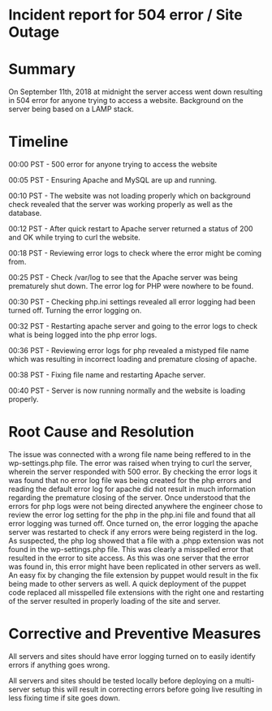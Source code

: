 # Incident report for 504 error / Site Outage
# Summary
On September 11th, 2018 at midnight the server access went down resulting in 504 error for anyone trying to access a website. Background on the server being based on a LAMP stack.

# Timeline
00:00 PST - 500 error for anyone trying to access the website

00:05 PST - Ensuring Apache and MySQL are up and running.

00:10 PST - The website was not loading properly which on background check revealed that the server was working properly as well as the database.

00:12 PST - After quick restart to Apache server returned a status of 200 and OK while trying to curl the website.

00:18 PST - Reviewing error logs to check where the error might be coming from.

00:25 PST - Check /var/log to see that the Apache server was being prematurely shut down. The error log for PHP were nowhere to be found.

00:30 PST - Checking php.ini settings revealed all error logging had been turned off. Turning the error logging on.

00:32 PST - Restarting apache server and going to the error logs to check what is being logged into the php error logs.

00:36 PST - Reviewing error logs for php revealed a mistyped file name which was resulting in incorrect loading and premature closing of apache.

00:38 PST - Fixing file name and restarting Apache server.

00:40 PST - Server is now running normally and the website is loading properly.

# Root Cause and Resolution
The issue was connected with a wrong file name being reffered to in the wp-settings.php file. The error was raised when trying to curl the server, wherein the server responded with 500 error. By checking the error logs it was found that no error log file was being created for the php errors and reading the default error log for apache did not result in much information regarding the premature closing of the server. Once understood that the errors for php logs were not being directed anywhere the engineer chose to review the error log setting for the php in the php.ini file and found that all error logging was turned off. Once turned on, the error logging the apache server was restarted to check if any errors were being registerd in the log. As suspected, the php log showed that a file with a .phpp extension was not found in the wp-settings.php file. This was clearly a misspelled error that resulted in the error to site access. As this was one server that the error was found in, this error might have been replicated in other servers as well. An easy fix by changing the file extension by puppet would result in the fix being made to other servers as well. A quick deployment of the puppet code replaced all misspelled file extensions with the right one and restarting of the server resulted in properly loading of the site and server.

# Corrective and Preventive Measures

All servers and sites should have error logging turned on to easily identify errors if anything goes wrong.

All servers and sites should be tested locally before deploying on a multi-server setup this will result in correcting errors before going live resulting in less fixing time if site goes down.

